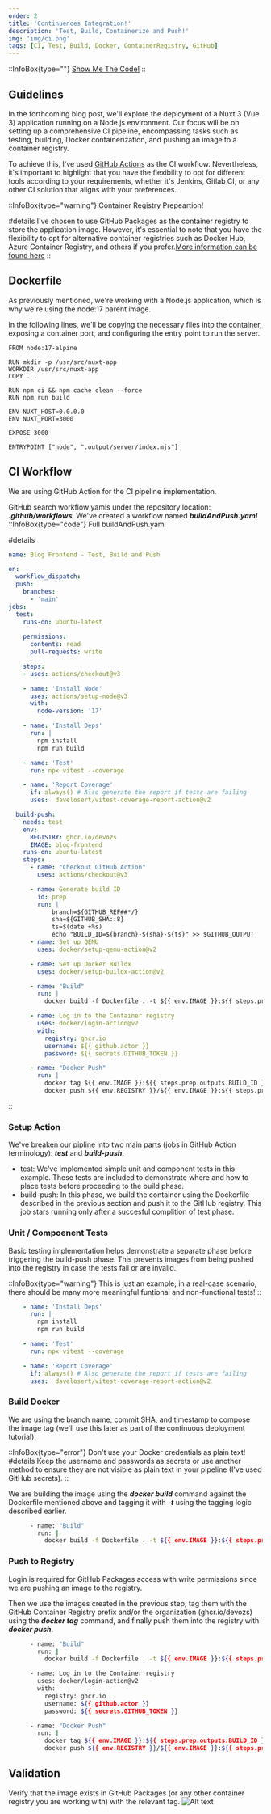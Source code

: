 ```yaml
---
order: 2
title: 'Continuences Integration!'
description: 'Test, Build, Containerize and Push!'
img: 'img/ci.png'
tags: [CI, Test, Build, Docker, ContainerRegistry, GitHub]
---
```


::InfoBox{type=""}
[Show Me The Code!](https://github.com/devozs/blog-frontend)
::

## Guidelines

In the forthcoming blog post, we'll explore the deployment of a Nuxt 3 (Vue 3) application running on a Node.js environment. Our focus will be on setting up a comprehensive CI pipeline, encompassing tasks such as testing, building, Docker containerization, and pushing an image to a container registry.

To achieve this, I've used [GitHub Actions](https://github.com/features/actions) as the CI workflow. Nevertheless, it's important to highlight that you have the flexibility to opt for different tools according to your requirements, whether it's Jenkins, Gitlab CI, or any other CI solution that aligns with your preferences.


::InfoBox{type="warning"}
Container Registry Prepeartion!

#details
I've chosen to use GitHub Packages as the container registry to store the application image. However, it's essential to note that you have the flexibility to opt for alternative container registries such as Docker Hub, Azure Container Registry, and others if you prefer.[More information can be found here](https://github.com/features/packages)
::

## Dockerfile

As previously mentioned, we're working with a Node.js application, which is why we're using the node:17 parent image.

In the following lines, we'll be copying the necessary files into the container, exposing a container port, and configuring the entry point to run the server.
```docker
FROM node:17-alpine

RUN mkdir -p /usr/src/nuxt-app
WORKDIR /usr/src/nuxt-app
COPY . .

RUN npm ci && npm cache clean --force
RUN npm run build

ENV NUXT_HOST=0.0.0.0
ENV NUXT_PORT=3000

EXPOSE 3000

ENTRYPOINT ["node", ".output/server/index.mjs"]
```

## CI Workflow
We are using GitHub Action for the CI pipeline implementation.

GitHub search workflow yamls under the repository location: ***.github/workflows***.
We've created a workflow named ***buildAndPush.yaml***
::InfoBox{type="code"}
Full buildAndPush.yaml

#details
```yaml
name: Blog Frontend - Test, Build and Push

on:
  workflow_dispatch:
  push:
    branches:
      - 'main'
jobs:
  test:
    runs-on: ubuntu-latest
    
    permissions:
      contents: read
      pull-requests: write

    steps:
    - uses: actions/checkout@v3

    - name: 'Install Node'
      uses: actions/setup-node@v3
      with:
        node-version: '17'

    - name: 'Install Deps'
      run: |
        npm install
        npm run build

    - name: 'Test'
      run: npx vitest --coverage

    - name: 'Report Coverage'
      if: always() # Also generate the report if tests are failing
      uses:  davelosert/vitest-coverage-report-action@v2

  build-push:
    needs: test
    env:
      REGISTRY: ghcr.io/devozs
      IMAGE: blog-frontend
    runs-on: ubuntu-latest
    steps:
      - name: "Checkout GitHub Action"
        uses: actions/checkout@v3

      - name: Generate build ID
        id: prep
        run: |
            branch=${GITHUB_REF##*/}
            sha=${GITHUB_SHA::8}
            ts=$(date +%s)
            echo "BUILD_ID=${branch}-${sha}-${ts}" >> $GITHUB_OUTPUT
      - name: Set up QEMU
        uses: docker/setup-qemu-action@v2

      - name: Set up Docker Buildx
        uses: docker/setup-buildx-action@v2

      - name: "Build"
        run: |
          docker build -f Dockerfile . -t ${{ env.IMAGE }}:${{ steps.prep.outputs.BUILD_ID }}

      - name: Log in to the Container registry
        uses: docker/login-action@v2
        with:
          registry: ghcr.io
          username: ${{ github.actor }}
          password: ${{ secrets.GITHUB_TOKEN }}

      - name: "Docker Push"
        run: |
          docker tag ${{ env.IMAGE }}:${{ steps.prep.outputs.BUILD_ID }} ${{ env.REGISTRY }}/${{ env.IMAGE }}:${{ steps.prep.outputs.BUILD_ID }}
          docker push ${{ env.REGISTRY }}/${{ env.IMAGE }}:${{ steps.prep.outputs.BUILD_ID }}
```
::

### Setup Action
We've breaken our pipline into two main parts (jobs in GitHub Action terminology): ***test*** and ***build-push***.
- test: We've implemented simple unit and component tests in this example. These tests are included to demonstrate where and how to place tests before proceeding to the build phase.
- build-push: In this phase, we build the container using the Dockerfile described in the previous section and push it to the GitHub registry. This job stars running only after a succesful complition of test phase.

### Unit / Compoenent Tests
Basic testing implementation helps demonstrate a separate phase before triggering the build-push phase. This prevents images from being pushed into the registry in case the tests fail or are invalid.

::InfoBox{type="warning"}
This is just an example; in a real-case scenario, there should be many more meaningful funtional and non-functional tests!
::

```yaml
    - name: 'Install Deps'
      run: |
        npm install
        npm run build

    - name: 'Test'
      run: npx vitest --coverage

    - name: 'Report Coverage'
      if: always() # Also generate the report if tests are failing
      uses:  davelosert/vitest-coverage-report-action@v2
```

### Build Docker
We are using the branch name, commit SHA, and timestamp to compose the image tag (we'll use this later as part of the continuous deployment tutorial).

::InfoBox{type="error"}
Don't use your Docker credentials as plain text! 
#details
Keep the username and passwords as secrets or use another method to ensure they are not visible as plain text in your pipeline (I've used GitHub secrets).
::

We are building the image using the ***docker build*** command against the Dockerfile mentioned above and tagging it with ***-t*** using the tagging logic described earlier.


```bash
      - name: "Build"
        run: |
          docker build -f Dockerfile . -t ${{ env.IMAGE }}:${{ steps.prep.outputs.BUILD_ID }}
```

### Push to Registry

Login is required for GitHub Packages access with write permissions since we are pushing an image to the registry.

Then we use the images created in the previous step, tag them with the GitHub Container Registry prefix and/or the organization (ghcr.io/devozs) using the ***docker tag*** command, and finally push them into the registry with ***docker push***.

```bash
      - name: "Build"
        run: |
          docker build -f Dockerfile . -t ${{ env.IMAGE }}:${{ steps.prep.outputs.BUILD_ID }}

      - name: Log in to the Container registry
        uses: docker/login-action@v2
        with:
          registry: ghcr.io
          username: ${{ github.actor }}
          password: ${{ secrets.GITHUB_TOKEN }}

      - name: "Docker Push"
        run: |
          docker tag ${{ env.IMAGE }}:${{ steps.prep.outputs.BUILD_ID }} ${{ env.REGISTRY }}/${{ env.IMAGE }}:${{ steps.prep.outputs.BUILD_ID }}
          docker push ${{ env.REGISTRY }}/${{ env.IMAGE }}:${{ steps.prep.outputs.BUILD_ID }}
```

## Validation

Verify that the image exists in GitHub Packages (or any other container registry you are working with) with the relevant tag.
![Alt text](/content/blog-frontend-image.png "blog-frontend image in Github Registry")
